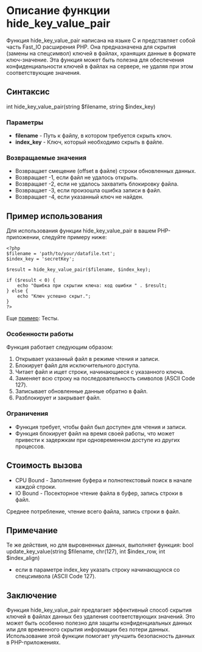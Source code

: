 # Описание функции hide_key_value_pair

Функция hide_key_value_pair написана на языке C и представляет собой часть Fast_IO расширения PHP. Она предназначена для скрытия (замены на спецсимвол) ключей в файлах, хранящих данные в формате ключ-значение. Эта функция может быть полезна для обеспечения конфиденциальности ключей в файлах на сервере, не удаляя при этом соответствующие значения.

## Синтаксис

int hide_key_value_pair(string $filename, string $index_key)

### Параметры

- **filename** - Путь к файлу, в котором требуется скрыть ключ.
- **index_key** - Ключ, который необходимо скрыть в файле.

### Возвращаемые значения

- Возвращает смещение (offset в файле) строки обновленных данных.
- Возвращает -1, если файл не удалось открыть.
- Возвращает -2, если не удалось захватить блокировку файла.
- Возвращает -3, если произошла ошибка записи в файл.
- Возвращает -4, если указанный ключ не найден.

## Пример использования

Для использования функции hide_key_value_pair в вашем PHP-приложении, следуйте примеру ниже:
```
<?php
$filename = 'path/to/your/datafile.txt';
$index_key = 'secretKey';

$result = hide_key_value_pair($filename, $index_key);

if ($result < 0) {
    echo "Ошибка при скрытии ключа: код ошибки " . $result;
} else {
    echo "Ключ успешно скрыт.";
}
?>
```

Еще [пример](/test/readme.md): Тесты.

### Особенности работы

Функция работает следующим образом:

1. Открывает указанный файл в режиме чтения и записи.
2. Блокирует файл для исключительного доступа.
3. Читает файл и ищет строки, начинающиеся с указанного ключа.
4. Заменяет всю строку на последовательность символов (ASCII Code 127).
5. Записывает обновленные данные обратно в файл.
6. Разблокирует и закрывает файл.

### Ограничения

- Функция требует, чтобы файл был доступен для чтения и записи.
- Функция блокирует файл на время своей работы, что может привести к задержкам при одновременном доступе из других процессов.

## Стоимость вызова

- CPU Bound - Заполнение буфера и полнотекстовый поиск в начале каждой строки.
- IO Bound - Посекторное чтение файла в буфер, запись строки в файл.

Среднее потребление, чтение всего файла, запись строки в файл.


## Примечание 

Те же действия, но для выровненных данных, выполняет функция: bool update_key_value(string $filename, chr(127), int $index_row, int $index_align) 
- если в параметре index_key указать строку начинающуюся со спецсимвола (ASCII Code 127).

## Заключение

Функция hide_key_value_pair предлагает эффективный способ скрытия ключей в файлах данных без удаления соответствующих значений. Это может быть особенно полезно для защиты конфиденциальных данных или для временного скрытия информации без потери данных. Использование этой функции помогает улучшить безопасность данных в PHP-приложениях.
